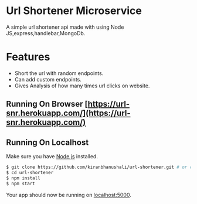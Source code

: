 # Url Shortener Microservice

A simple url shortener api made with using  Node JS,express,handlebar,MongoDb.

# Features 
* Short the url with random endpoints.
* Can add custom endpoints.
* Gives Analysis of how many times url clicks on website.

## Running On Browser [https://url-snr.herokuapp.com/](https://url-snr.herokuapp.com/)

## Running On Localhost

Make sure you have [Node.js](http://nodejs.org/) installed.

```sh
$ git clone https://github.com/kiranbhanushali/url-shortener.git # or clone your own fork
$ cd url-shortener
$ npm install
$ npm start
```

Your app should now be running on [localhost:5000](http://localhost:5000/).

